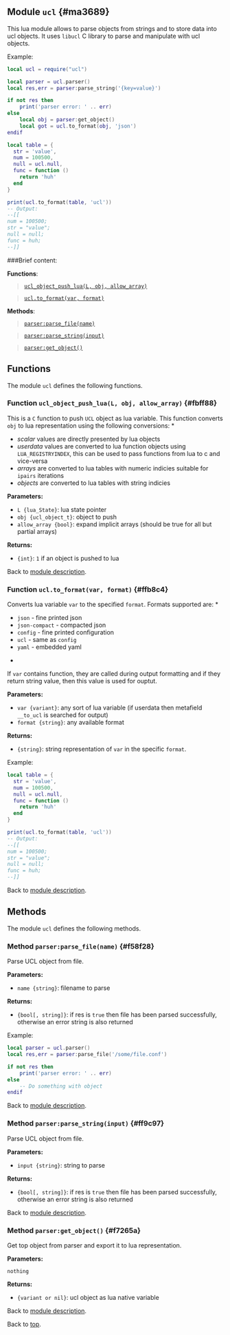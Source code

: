 ## Module `ucl`  {#ma3689}

This lua module allows to parse objects from strings and to store data into
ucl objects. It uses `libucl` C library to parse and manipulate with ucl objects.

Example:

~~~lua
local ucl = require("ucl")

local parser = ucl.parser()
local res,err = parser:parse_string('{key=value}')

if not res then
	print('parser error: ' .. err)
else
	local obj = parser:get_object()
	local got = ucl.to_format(obj, 'json')
endif

local table = {
  str = 'value',
  num = 100500,
  null = ucl.null,
  func = function ()
    return 'huh'
  end
}

print(ucl.to_format(table, 'ucl'))
-- Output:
--[[
num = 100500;
str = "value";
null = null;
func = huh;
--]]
~~~

###Brief content:

**Functions**:

> [`ucl_object_push_lua(L, obj, allow_array)`](#fbff88)

> [`ucl.to_format(var, format)`](#ffb8c4)



**Methods**:

> [`parser:parse_file(name)`](#f58f28)

> [`parser:parse_string(input)`](#ff9c97)

> [`parser:get_object()`](#f7265a)


## Functions

The module `ucl` defines the following functions.

### Function `ucl_object_push_lua(L, obj, allow_array)`  {#fbff88}

This is a `C` function to push `UCL` object as lua variable. This function
converts `obj` to lua representation using the following conversions:
 *
- *scalar* values are directly presented by lua objects
- *userdata* values are converted to lua function objects using `LUA_REGISTRYINDEX`,
this can be used to pass functions from lua to c and vice-versa
- *arrays* are converted to lua tables with numeric indicies suitable for `ipairs` iterations
- *objects* are converted to lua tables with string indicies

**Parameters:**

- `L {lua_State}`: lua state pointer
- `obj {ucl_object_t}`: object to push
- `allow_array {bool}`: expand implicit arrays (should be true for all but partial arrays)

**Returns:**

- `{int}`: `1` if an object is pushed to lua

Back to [module description](#ma3689).

### Function `ucl.to_format(var, format)`  {#ffb8c4}

Converts lua variable `var` to the specified `format`. Formats supported are:
 *
- `json` - fine printed json
- `json-compact` - compacted json
- `config` - fine printed configuration
- `ucl` - same as `config`
- `yaml` - embedded yaml
 *
If `var` contains function, they are called during output formatting and if
they return string value, then this value is used for ouptut.

**Parameters:**

- `var {variant}`: any sort of lua variable (if userdata then metafield `__to_ucl` is searched for output)
- `format {string}`: any available format

**Returns:**

- `{string}`: string representation of `var` in the specific `format`.

Example:

~~~lua
local table = {
  str = 'value',
  num = 100500,
  null = ucl.null,
  func = function ()
    return 'huh'
  end
}

print(ucl.to_format(table, 'ucl'))
-- Output:
--[[
num = 100500;
str = "value";
null = null;
func = huh;
--]]
~~~

Back to [module description](#ma3689).


## Methods

The module `ucl` defines the following methods.

### Method `parser:parse_file(name)`  {#f58f28}

Parse UCL object from file.

**Parameters:**

- `name {string}`: filename to parse

**Returns:**

- `{bool[, string]}`: if res is `true` then file has been parsed successfully, otherwise an error string is also returned

Example:

~~~lua
local parser = ucl.parser()
local res,err = parser:parse_file('/some/file.conf')

if not res then
	print('parser error: ' .. err)
else
	-- Do something with object
endif
~~~

Back to [module description](#ma3689).

### Method `parser:parse_string(input)`  {#ff9c97}

Parse UCL object from file.

**Parameters:**

- `input {string}`: string to parse

**Returns:**

- `{bool[, string]}`: if res is `true` then file has been parsed successfully, otherwise an error string is also returned

Back to [module description](#ma3689).

### Method `parser:get_object()`  {#f7265a}

Get top object from parser and export it to lua representation.

**Parameters:**

	nothing

**Returns:**

- `{variant or nil}`: ucl object as lua native variable

Back to [module description](#ma3689).


Back to [top](#).

